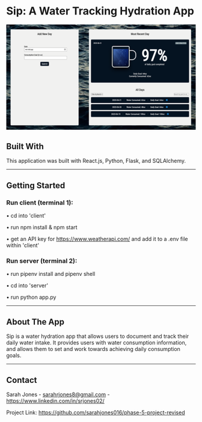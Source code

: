 # Sip: A Water Tracking Hydration App

![Screenshot](README-picture.png)

## Built With
This application was built with React.js, Python, Flask, and SQLAlchemy.

***

## Getting Started

### Run client (terminal 1): 
• cd into 'client'

• run npm install & npm start

• get an API key for https://www.weatherapi.com/ and add it to a .env file within 'client'

### Run server (terminal 2): 
• run pipenv install and pipenv shell

• cd into 'server'

• run python app.py

***

## About The App

Sip is a water hydration app that allows users to document and track their daily water intake. It provides users with water consumption information, and allows them to set and work towards achieving daily consumption goals.

***


## Contact
Sarah Jones - sarahrjones8@gmail.com - https://www.linkedin.com/in/srjones02/

Project Link: https://github.com/sarahjones016/phase-5-project-revised







